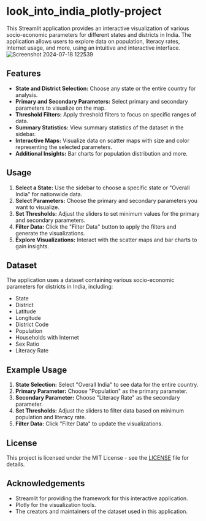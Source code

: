 # look_into_india_plotly-project
This Streamlit application provides an interactive visualization of various socio-economic parameters for different states and districts in India. The application allows users to explore data on population, literacy rates, internet usage, and more, using an intuitive and interactive interface.
![Screenshot 2024-07-18 122539](https://github.com/user-attachments/assets/cac9e951-b2dc-4adf-ae51-bafe002e6e0f)


## Features

- **State and District Selection:** Choose any state or the entire country for analysis.
- **Primary and Secondary Parameters:** Select primary and secondary parameters to visualize on the map.
- **Threshold Filters:** Apply threshold filters to focus on specific ranges of data.
- **Summary Statistics:** View summary statistics of the dataset in the sidebar.
- **Interactive Maps:** Visualize data on scatter maps with size and color representing the selected parameters.
- **Additional Insights:** Bar charts for population distribution and more.

## Usage

1. **Select a State:** Use the sidebar to choose a specific state or "Overall India" for nationwide data.
2. **Select Parameters:** Choose the primary and secondary parameters you want to visualize.
3. **Set Thresholds:** Adjust the sliders to set minimum values for the primary and secondary parameters.
4. **Filter Data:** Click the "Filter Data" button to apply the filters and generate the visualizations.
5. **Explore Visualizations:** Interact with the scatter maps and bar charts to gain insights.

## Dataset

The application uses a dataset containing various socio-economic parameters for districts in India, including:

- State
- District
- Latitude
- Longitude
- District Code
- Population
- Households with Internet
- Sex Ratio
- Literacy Rate

## Example Usage

1. **State Selection:** Select "Overall India" to see data for the entire country.
2. **Primary Parameter:** Choose "Population" as the primary parameter.
3. **Secondary Parameter:** Choose "Literacy Rate" as the secondary parameter.
4. **Set Thresholds:** Adjust the sliders to filter data based on minimum population and literacy rate.
5. **Filter Data:** Click "Filter Data" to update the visualizations.

## License

This project is licensed under the MIT License - see the [LICENSE](LICENSE) file for details.

## Acknowledgements

- Streamlit for providing the framework for this interactive application.
- Plotly for the visualization tools.
- The creators and maintainers of the dataset used in this application.
